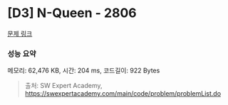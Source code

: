# [D3] N-Queen - 2806 

[문제 링크](https://swexpertacademy.com/main/code/problem/problemDetail.do?contestProbId=AV7GKs06AU0DFAXB) 

### 성능 요약

메모리: 62,476 KB, 시간: 204 ms, 코드길이: 922 Bytes



> 출처: SW Expert Academy, https://swexpertacademy.com/main/code/problem/problemList.do